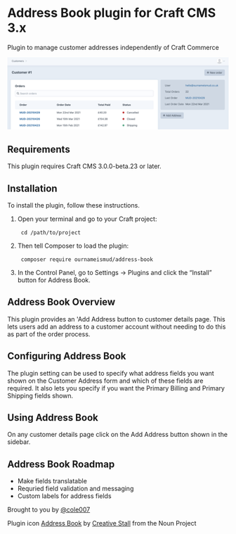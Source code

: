 # Address Book plugin for Craft CMS 3.x

Plugin to manage customer addresses independently of Craft Commerce

![Screenshot](resources/img/screenshot.png)

## Requirements

This plugin requires Craft CMS 3.0.0-beta.23 or later.

## Installation

To install the plugin, follow these instructions.

1. Open your terminal and go to your Craft project:

        cd /path/to/project

2. Then tell Composer to load the plugin:

        composer require ournameismud/address-book

3. In the Control Panel, go to Settings → Plugins and click the “Install” button for Address Book.

## Address Book Overview

This plugin provides an 'Add Address button to customer details page.
This lets users add an address to a customer account without needing to do this as part of the order process.

## Configuring Address Book

The plugin setting can be used to specify what address fields you want shown on the Customer Address form and which of these fields are required. It also lets you specify if you want the Primary Billing and Primary Shipping fields shown.

## Using Address Book

On any customer details page click on the Add Address button shown in the sidebar.

## Address Book Roadmap

* Make fields translatable
* Requried field validation and messaging
* Custom labels for address fields

Brought to you by [@cole007](ournameismud.co.uk)

Plugin icon [Address Book](https://thenounproject.com/search/?q=address+book&i=377085) by [Creative Stall](https://thenounproject.com/creativestall/) from the Noun Project